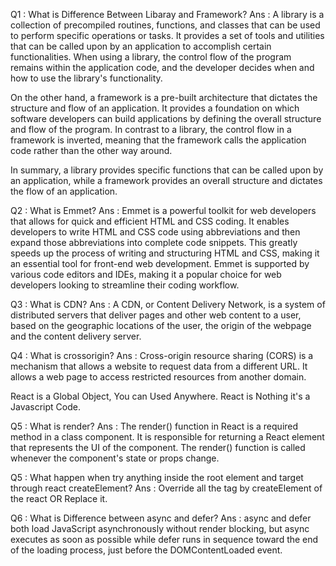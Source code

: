 Q1 : What is Difference Between Libaray and Framework?
Ans : A library is a collection of precompiled routines, functions, and classes that can be used to perform specific operations or tasks. It provides a set of tools and utilities that can be called upon by an application to accomplish certain functionalities. When using a library, the control flow of the program remains within the application code, and the developer decides when and how to use the library's functionality.

On the other hand, a framework is a pre-built architecture that dictates the structure and flow of an application. It provides a foundation on which software developers can build applications by defining the overall structure and flow of the program. In contrast to a library, the control flow in a framework is inverted, meaning that the framework calls the application code rather than the other way around.

In summary, a library provides specific functions that can be called upon by an application, while a framework provides an overall structure and dictates the flow of an application.

Q2 : What is Emmet?
Ans : Emmet is a powerful toolkit for web developers that allows for quick and efficient HTML and CSS coding. It enables developers to write HTML and CSS code using abbreviations and then expand those abbreviations into complete code snippets. This greatly speeds up the process of writing and structuring HTML and CSS, making it an essential tool for front-end web development. Emmet is supported by various code editors and IDEs, making it a popular choice for web developers looking to streamline their coding workflow.

Q3 : What is CDN?
Ans : A CDN, or Content Delivery Network, is a system of distributed servers that deliver pages and other web content to a user, based on the geographic locations of the user, the origin of the webpage and the content delivery server. 

Q4 : What is crossorigin?
Ans : Cross-origin resource sharing (CORS) is a mechanism that allows a website to request data from a different URL. It allows a web page to access restricted resources from another domain. 


React is a Global Object, You can Used Anywhere.
React is Nothing it's a Javascript Code.

Q5 : What is render?
Ans : The render() function in React is a required method in a class component. It is responsible for returning a React element that represents the UI of the component. The render() function is called whenever the component's state or props change.

Q5 : What happen when try anything inside the root element and target through react createElement?
Ans : Override all the tag by createElement of the react
OR Replace it.

Q6 : What is Difference between async and defer?
Ans : async and defer both load JavaScript asynchronously without render blocking, but async executes as soon as possible while defer runs in sequence toward the end of the loading process, just before the DOMContentLoaded event.



